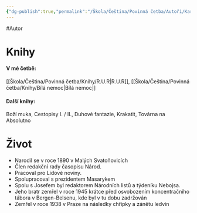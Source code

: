 ```yaml
---
{"dg-publish":true,"permalink":"/Škola/Čeština/Povinná četba/Autoři/Karel Čapek/","created":"2023-11-28T11:56:53.494+01:00","updated":"2024-03-13T18:27:39.512+01:00"}
---
```


#Autor 
# Knihy
#### V mé četbě:
[[Škola/Čeština/Povinná četba/Knihy/R.U.R\|R.U.R]], [[Škola/Čeština/Povinná četba/Knihy/Bílá nemoc\|Bílá nemoc]]
#### Další knihy:
Boží muka, Cestopisy I. / II., Duhové fantazie, Krakatit, Továrna na Absolutno

# Život
- Narodil se v roce 1890 v Malých Svatoňovicích
- Člen redakční rady časopisu Národ.
- Pracoval pro Lidové noviny.
- Spolupracoval s prezidentem Masarykem
- Spolu s Josefem byl redaktorem Národních listů a týdeníku Nebojsa.
- Jeho bratr zemřel v roce 1945 krátce před osvobozením koncentračního tábora v Bergen-Belsenu, kde byl v tu dobu zadržován
- Zemřel v roce 1938 v Praze na následky chřipky a zánětu ledvin